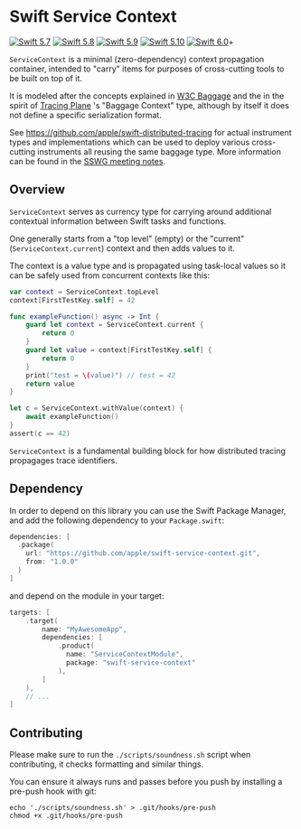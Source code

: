 # Swift Service Context

[![Swift 5.7](https://img.shields.io/badge/Swift-5.7-ED523F.svg?style=flat)](https://swift.org/download/)
[![Swift 5.8](https://img.shields.io/badge/Swift-5.8-ED523F.svg?style=flat)](https://swift.org/download/)
[![Swift 5.9](https://img.shields.io/badge/Swift-5.9-ED523F.svg?style=flat)](https://swift.org/download/)
[![Swift 5.10](https://img.shields.io/badge/Swift-5.10-ED523F.svg?style=flat)](https://swift.org/download/)
[![Swift 6.0](https://img.shields.io/badge/Swift-5.10-ED523F.svg?style=flat)](https://swift.org/download/)+

`ServiceContext` is a minimal (zero-dependency) context propagation container, intended to "carry" items for purposes of cross-cutting tools to be built on top of it.

It is modeled after the concepts explained in [W3C Baggage](https://w3c.github.io/baggage/) and the
in the spirit of [Tracing Plane](https://cs.brown.edu/~jcmace/papers/mace18universal.pdf) 's "Baggage Context" type,
although by itself it does not define a specific serialization format.

See https://github.com/apple/swift-distributed-tracing for actual instrument types and implementations which can be used to
deploy various cross-cutting instruments all reusing the same baggage type. More information can be found in the
[SSWG meeting notes](https://gist.github.com/ktoso/4d160232407e4d5835b5ba700c73de37#swift-baggage-context--distributed-tracing).

## Overview

`ServiceContext` serves as currency type for carrying around additional contextual information between Swift tasks and functions.

One generally starts from a "top level" (empty) or the "current" (`ServiceContext.current`) context and then adds values to it.

The context is a value type and is propagated using task-local values so it can be safely used from concurrent contexts like this:

```swift
var context = ServiceContext.topLevel
context[FirstTestKey.self] = 42

func exampleFunction() async -> Int {
    guard let context = ServiceContext.current {
        return 0
    }
    guard let value = context[FirstTestKey.self] {
        return 0
    }
    print("test = \(value)") // test = 42
    return value
}

let c = ServiceContext.withValue(context) {
    await exampleFunction()
}
assert(c == 42)
```

`ServiceContext` is a fundamental building block for how distributed tracing propagages trace identifiers.

## Dependency

In order to depend on this library you can use the Swift Package Manager, and add the following dependency to your `Package.swift`:

```swift
dependencies: [
  .package(
    url: "https://github.com/apple/swift-service-context.git",
    from: "1.0.0"
  )
]
```

and depend on the module in your target:

```swift
targets: [
    .target(
        name: "MyAwesomeApp",
        dependencies: [
            .product(
              name: "ServiceContextModule",
              package: "swift-service-context"
            ),
        ]
    ),
    // ...
]
```

## Contributing

Please make sure to run the `./scripts/soundness.sh` script when contributing, it checks formatting and similar things.

You can ensure it always runs and passes before you push by installing a pre-push hook with git:

```
echo './scripts/soundness.sh' > .git/hooks/pre-push
chmod +x .git/hooks/pre-push
```

